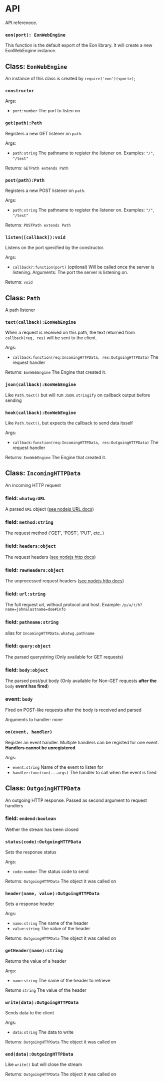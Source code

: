 # API
API referenece.

### `eon(port): EonWebEngine`
This function is the default export of the Eon library. It will create a new EonWebEngine instance.

## Class: `EonWebEngine`
An instance of this class is created by `require('eon')(<port>)`;

### `constructor`
Args:
- `port:number` The port to listen on

### `get(path):Path`
Registers a new GET listener on `path`.

Args:
- `path:string` The pathname to register the listener on. Examples: `"/"`, `"/test"`

Returns: `GETPath extends Path`

### `post(path):Path`
Registers a new POST listener on `path`.

Args:
- `path:string` The pathname to register the listener on. Examples: `"/"`, `"/test"`

Returns: `POSTPath extends Path`

### `listen([callback]):void`
Listens on the port specified by the constructor.

Args:
- `callback?:function(port)` (optional) Will be called once the server is listening. Arguments: The port the server is listening on.

Returns: `void`

## Class: `Path`
A path listener

### `text(callback):EonWebEngine`
When a request is received on this path, the text returned from `callback(req, res)` will be sent to the client.

Args:
- `callback:function(req:IncomingHTTPData, res:OutgoingHTTPData)` The request handler

Returns: `EonWebEngine` The Engine that created it.

### `json(callback):EonWebEngine`
Like `Path.text()` but will run `JSON.stringify` on callback output before sending

### `hook(callback):EonWebEngine`
Like `Path.text()`, but expects the callback to send data itsself

Args:
- `callback:function(req:IncomingHTTPData, res:OutgoingHTTPData)` The request handler

Returns: `EonWebEngine` The Engine that created it.

## Class: `IncomingHTTPData`
An incoming HTTP request

### field: `whatwg:URL`
A parsed `URL` object ([see nodejs URL docs](https://nodejs.org/api/url.html#url_url_strings_and_url_objects))

### field: `method:string`
The request method ('GET', 'POST', 'PUT', etc..)

### field: `headers:object`
The request headers ([see nodejs http docs](https://nodejs.org/api/http.html#http_message_headers))

### field: `rawHeaders:object`
The unprocessed request headers ([see nodejs http docs](https://nodejs.org/api/http.html#http_message_rawheaders))

### field: `url:string`
The full request url, without protocol and host. Example: `/p/a/t/h?name=john&lastname=doe#info`

### field: `pathname:string`
alias for `IncomingHTTPData.whatwg.pathname`

### field: `query:object`
The parsed querystring (Only available for GET requests)

### field: `body:object`
The parsed post/put body (Only available for Non-GET requests **after the** `body` **event has fired**)

### event: `body`
Fired on POST-like requests after the body is received and parsed

Arguments to handler: none

### `on(event, handler)`
Register an event handler. Multiple handlers can be registed for one event. **Handlers cannot be unregistered**

Args:
- `event:string` Name of the event to listen for
- `handler:function(...args)` The handler to call when the event is fired

## Class: `OutgoingHTTPData`
An outgoing HTTP response. Passed as second argument to request handlers

### field: `endend:boolean`
Wether the stream has been closed

### `status(code):OutgoingHTTPData`
Sets the response status

Args:
- `code:number` The status code to send

Returns: `OutgoingHTTPData` The object it was called on

### `header(name, value):OutgoingHTTPData`
Sets a response header

Args:
- `name:string` The name of the header
- `value:string` The value of the header

Returns: `OutgoingHTTPData` The object it was called on

### `getHeader(name):string`
Returns the value of a header

Args:
- `name:string` The name of the header to retrieve

Returns `string` The value of the header

### `write(data):OutgoingHTTPData`
Sends data to the client

Args:
- `data:string` The data to write

Returns: `OutgoingHTTPData` The object it was called on

### `end(data):OutgoingHTTPData`
Like `write()` but will close the stream

Returns: `OutgoingHTTPData` The object it was called on
